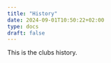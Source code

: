 ```yaml
---
title: "History"
date: 2024-09-01T10:50:22+02:00
type: docs
draft: false
---
```


This is the clubs history.